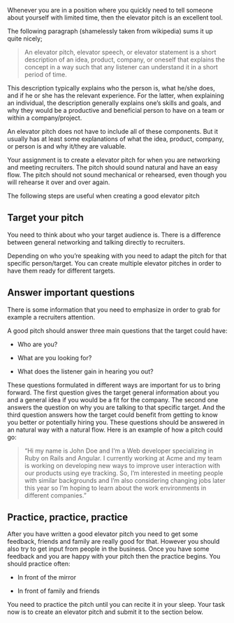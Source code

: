 Whenever you are in a position where you quickly need to tell someone about yourself with limited time, then the elevator pitch is an excellent tool.

The following paragraph (shamelessly taken from wikipedia) sums it up quite nicely;

> An elevator pitch, elevator speech, or elevator statement is a short
> description of an idea, product, company, or oneself that explains the
> concept in a way such that any listener can understand it in a short
> period of time.

This description typically explains who the person is, what he/she does, and if he or she has the relevant experience. For the latter, when explaining an individual, the description generally explains one’s skills and goals, and why they would be a productive and beneficial person to have on a team or within a company/project.

An elevator pitch does not have to include all of these components. But it usually has at least some explanations of what the idea, product, company, or person is and why it/they are valuable.


Your assignment is to create a elevator pitch for when you are networking and meeting recruiters. The pitch should sound natural and have an easy flow. The pitch should not sound mechanical or rehearsed, even though you will rehearse it over and over again.

  
  

The following steps are useful when creating a good elevator pitch

 

## Target your pitch



  

You need to think about who your target audience is. There is a difference between general networking and talking directly to recruiters.

Depending on who you’re speaking with you need to adapt the pitch for that specific person/target. You can create multiple elevator pitches in order to have them ready for different targets.

## Answer important questions

There is some information that you need to emphasize in order to grab for example a recruiters attention.

A good pitch should answer three main questions that the target could have:

-   Who are you?
    
-   What are you looking for?
    
-   What does the listener gain in hearing you out?
    

These questions formulated in different ways are important for us to bring forward. The first question gives the target general information about you and a general idea if you would be a fit for the company. The second one answers the question on why you are talking to that specific target. And the third question answers how the target could benefit from getting to know you better or potentially hiring you. These questions should be answered in an natural way with a natural flow. Here is an example of how a pitch could go:

> “Hi my name is John Doe and I‘m a Web developer specializing in Ruby
> on Rails and Angular.  I currently working at Acme and my team is
> working on developing new ways to improve user interaction with our
> products using eye tracking. So, I’m interested in meeting people with
> similar backgrounds and I’m also considering changing jobs later this
> year so I’m hoping to learn about the work environments in different
> companies.”

  

## Practice, practice, practice

After you have written a good elevator pitch you need to get some feedback, friends and family are really good for that. However you should also try to get input from people in the business. Once you have some feedback and you are happy with your pitch then the practice begins. You should practice often:

-   In front of the mirror
    
-   In front of family and friends
    

You need to practice the pitch until you can recite it in your sleep. Your task now is to create an elevator pitch and submit it to the section below.